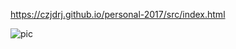 https://czjdrj.github.io/personal-2017/src/index.html

![pic](https://testbk1-1255560305.cos.ap-guangzhou.myqcloud.com/online_qrcode/puzzle.png)
